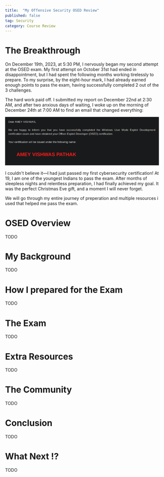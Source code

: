 ```yaml
---
title:  "My Offensive Security OSED Review"
published: false
tag: Security
category: Course Review
---
```

# The Breakthrough

On December 19th, 2023, at 5:30 PM, I nervously began my second attempt at the OSED exam. My first attempt on October 31st had ended in disappointment, but I had spent the following months working tirelessly to prepare. To my surprise, by the eight-hour mark, I had already earned enough points to pass the exam, having successfully completed 2 out of the 3 challenges.

The hard work paid off. I submitted my report on December 22nd at 2:30 AM, and after two anxious days of waiting, I woke up on the morning of December 24th at 7:00 AM to find an email that changed everything:

![OSED](../images/osed.png)

I couldn't believe it—I had just passed my first cybersecurity certification! At 19, I am one of the youngest Indians to pass the exam. After months of sleepless nights and relentless preparation, I had finally achieved my goal. It was the perfect Christmas Eve gift, and a moment I will never forget.

We will go through my entire journey of preperation and multiple resources i used that helped me pass the exam.

# OSED Overview
TODO

# My Background
TODO

# How I prepared for the Exam 
TODO
# The Exam
TODO
# Extra Resources
TODO
# The Community
TODO

# Conclusion
TODO

# What Next !?
TODO